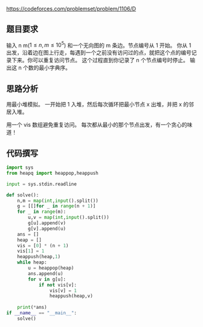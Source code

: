 https://codeforces.com/problemset/problem/1106/D

## 题目要求

输入 n m($1≤n,m≤10^5$) 和一个无向图的 m 条边。节点编号从 1 开始。
你从 1 出发，沿着边在图上行走，每遇到一个之前没有访问过的点，就把这个点的编号记录下来。你可以重复访问节点。
这个过程直到你记录了 n 个节点编号时停止。
输出这 n 个数的最小字典序。 

## 思路分析

用最小堆模拟。  一开始把 1 入堆，然后每次循环把最小节点 x 出堆，并把 x 的邻居入堆。

 用一个 vis 数组避免重复访问。 每次都从最小的那个节点出发，有一个贪心的味道！ 

## 代码撰写

```python
import sys
from heapq import heappop,heappush

input = sys.stdin.readline

def solve():
    n,m = map(int,input().split())
    g = [[]for _ in range(n + 1)]
    for _ in range(m):
        u,v = map(int,input().split())
        g[u].append(v)
        g[v].append(u)
    ans = []
    heap = []
    vis = [0] * (n + 1)
    vis[1] = 1
    heappush(heap,1)
    while heap:
        u = heappop(heap)
        ans.append(u)
        for v in g[u]:
            if not vis[v]:
                vis[v] = 1
                heappush(heap,v)
    
    print(*ans)
if __name__ == "__main__":
    solve()

```

